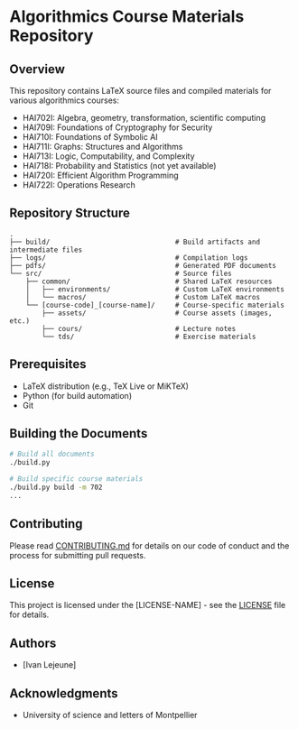 # Algorithmics Course Materials Repository

## Overview
This repository contains LaTeX source files and compiled materials for various algorithmics courses:
- HAI702I: Algebra, geometry, transformation, scientific computing
- HAI709I: Foundations of Cryptography for Security
- HAI710I: Foundations of Symbolic AI
- HAI711I: Graphs: Structures and Algorithms
- HAI713I: Logic, Computability, and Complexity
- HAI718I: Probability and Statistics (not yet available)
- HAI720I: Efficient Algorithm Programming
- HAI722I: Operations Research

## Repository Structure
```
.
├── build/                               # Build artifacts and intermediate files
├── logs/                                # Compilation logs
├── pdfs/                                # Generated PDF documents
└── src/                                 # Source files
    ├── common/                          # Shared LaTeX resources
    │   ├── environments/                # Custom LaTeX environments
    │   └── macros/                      # Custom LaTeX macros
    └── [course-code]_[course-name]/     # Course-specific materials
        ├── assets/                      # Course assets (images, etc.)
        ├── cours/                       # Lecture notes
        └── tds/                         # Exercise materials
```

## Prerequisites
- LaTeX distribution (e.g., TeX Live or MiKTeX)
- Python (for build automation)
- Git

## Building the Documents
```bash
# Build all documents
./build.py

# Build specific course materials
./build.py build -m 702
...
```

## Contributing
Please read [CONTRIBUTING.md](CONTRIBUTING.md) for details on our code of conduct and the process for submitting pull requests.

## License
This project is licensed under the [LICENSE-NAME] - see the [LICENSE](LICENSE) file for details.

## Authors
- [Ivan Lejeune]

## Acknowledgments
- University of science and letters of Montpellier

